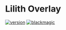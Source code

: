 # Lilith Overlay
[![version](https://img.shields.io/github/v/release/GhqstMC/LilithReleases?color=%23950E6A&include_prereleases&style=for-the-badge)](https://shields.io)
[![blackmagic](https://img.shields.io/badge/Powered%20By-Black%20Magic-6F0B4F?style=for-the-badge&labelColor=24020F)](https://shields.io)

